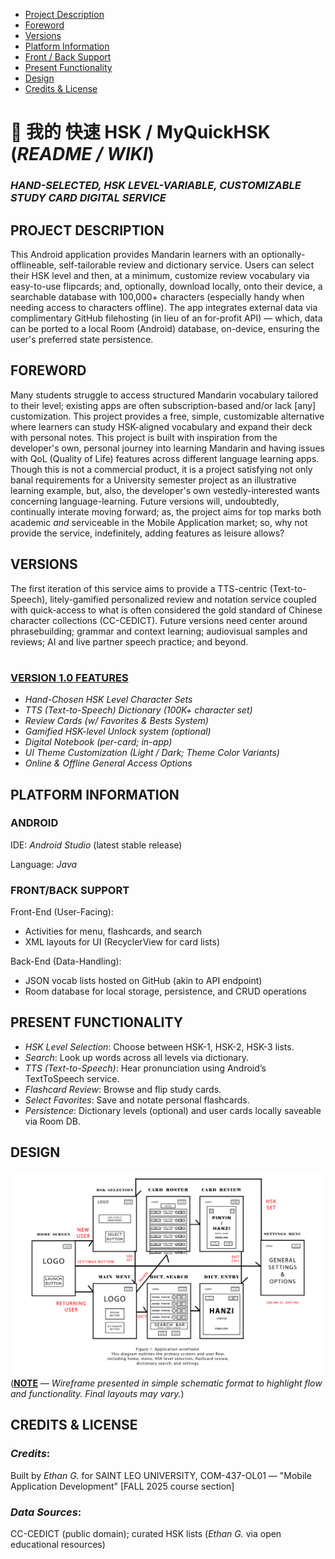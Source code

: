 - [Project Description](#project-description)  
- [Foreword](#foreword)  
- [Versions](#versions)  
- [Platform Information](#platform-information)  
- [Front / Back Support](#frontback-support)  
- [Present Functionality](#present-functionality)  
- [Design](#design)
- [Credits & License](#credits--license)

# 📄 我的 快速 HSK / MyQuickHSK (_README / WIKI_)
### _HAND-SELECTED, HSK LEVEL-VARIABLE, CUSTOMIZABLE STUDY CARD DIGITAL SERVICE_

## PROJECT DESCRIPTION

This Android application provides Mandarin learners with an optionally-offlineable, self-tailorable review and dictionary service.  Users can select their HSK level and then, at a minimum, customize review vocabulary via easy-to-use flipcards; and, optionally, download locally, onto their device, a searchable database with 100,000+ characters (especially handy when needing access to characters offline).  The app integrates external data via complimentary GitHub filehosting (in lieu of an for-profit API) — which, data can be ported to a local Room (Android) database, on-device, ensuring the user's preferred state persistence.

## FOREWORD

Many students struggle to access structured Mandarin vocabulary tailored to their level; existing apps are often subscription-based and/or lack [any] customization.  This project provides a free, simple, customizable alternative where learners can study HSK-aligned vocabulary and expand their deck with personal notes.  This project is built with inspiration from the developer's own, personal journey into learning Mandarin and having issues with QoL (Quality of Life) features across different language learning apps.  Though this is not a commercial product, it is a project satisfying not only banal requirements for a University semester project as an illustrative learning example, but, also, the developer's own vestedly-interested wants concerning language-learning.  Future versions will, undoubtedly, continually interate moving forward; as, the project aims for top marks both academic _and_ serviceable in the Mobile Application market; so, why not provide the service, indefinitely, adding features as leisure allows?

## VERSIONS
The first iteration of this service aims to provide a TTS-centric (Text-to-Speech), litely-gamified personalized review and notation service coupled with quick-access to what is often considered the gold standard of Chinese character collections (CC-CEDICT).  Future versions need center around phrasebuilding; grammar and context learning; audiovisual samples and reviews; AI and live partner speech practice; and beyond.

#

### <ins>VERSION 1.0 FEATURES</ins>
-  _Hand-Chosen HSK Level Character Sets_
-  _TTS (Text-to-Speech) Dictionary (100K+ character set)_
-  _Review Cards (w/ Favorites & Bests System)_
-  _Gamified HSK-level Unlock system (optional)_
-  _Digital Notebook (per-card; in-app)_
-  _UI Theme Customization  (Light / Dark; Theme Color Variants)_
-  _Online & Offline General Access Options_

## PLATFORM INFORMATION
### ANDROID

IDE: _Android Studio_ (latest stable release)

Language: _Java_

### FRONT/BACK SUPPORT

Front-End (User-Facing):
-  Activities for menu, flashcards, and search
-  XML layouts for UI (RecyclerView for card lists)

Back-End (Data-Handling):
-  JSON vocab lists hosted on GitHub (akin to API endpoint)
-  Room database for local storage, persistence, and CRUD operations

## PRESENT FUNCTIONALITY
-  _HSK Level Selection_: Choose between HSK-1, HSK-2, HSK-3 lists.
-  _Search_: Look up words across all levels via dictionary.
-  _TTS (Text-to-Speech)_: Hear pronunciation using Android’s TextToSpeech service.
-  _Flashcard Review_: Browse and flip study cards.
-  _Select Favorites_: Save and notate personal flashcards.
-  _Persistence_: Dictionary levels (optional) and user cards locally saveable via Room DB.

## DESIGN

![An image](./wireframe.png)
(<ins>**NOTE**</ins> — _Wireframe presented in simple schematic format to highlight flow and functionality. Final layouts may vary._)

## CREDITS & LICENSE
### _Credits_:
Built by _Ethan G._ for SAINT LEO UNIVERSITY, COM-437-OL01 — "Mobile Application Development" [FALL 2025 course section]
### _Data Sources_:
CC-CEDICT (public domain); curated HSK lists (_Ethan G._ via open educational resources)
